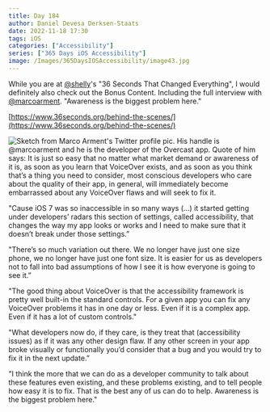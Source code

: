 ```yaml
---
title: Day 184
author: Daniel Devesa Derksen-Staats
date: 2022-11-18 17:30
tags: iOS
categories: ["Accessibility"]
series: ["365 Days iOS Accessibility"]
image: /Images/365DaysIOSAccessibility/image43.jpg
---
```


While you are at [@shelly](https://twitter.com/shelly)'s "36 Seconds That Changed Everything", I would definitely also check out the Bonus Content. Including the full interview with [@marcoarment](https://twitter.com/marcoarment). "Awareness is the biggest problem here." 

[https://www.36seconds.org/behind-the-scenes/](https://www.36seconds.org/behind-the-scenes/)

![Sketch from Marco Arment's Twitter profile pic. His handle is @marcoarment and he is the developer of the Overcast app. Quote of him says: It is just so easy that no matter what market demand or awareness of it is, as soon as you learn that VoiceOver exists, and as soon as you think that’s a thing you need to consider, most conscious developers who care about the quality of their app, in general, will immediately become embarrassed about any VoiceOver flaws and will seek to fix it.](/Images/365DaysIOSAccessibility/image43.jpg)

"Cause iOS 7 was so inaccessible in so many ways (...) it started getting under developers’ radars this section of settings, called accessibility, that changes the way my app looks or works and I need to make sure that it doesn’t break under those settings.”

"There’s so much variation out there. We no longer have just one size phone, we no longer have just one font size. It is easier for us as developers not to fall into bad assumptions of how I see it is how everyone is going to see it.”

"The good thing about VoiceOver is that the accessibility framework is pretty well built-in the standard controls. For a given app you can fix any VoiceOver problems it has in one day or less. Even if it is a complex app. Even if it has a lot of custom controls."

"What developers now do, if they care, is they treat that (accessibility issues) as if it was any other design flaw. If any other screen in your app broke visually or functionally you’d consider that a bug and you would try to fix it in the next update.”

"I think the more that we can do as a developer community to talk about these features even existing, and these problems existing, and to tell people how easy it is to fix. That is the best any of us can do to help. Awareness is the biggest problem here."









